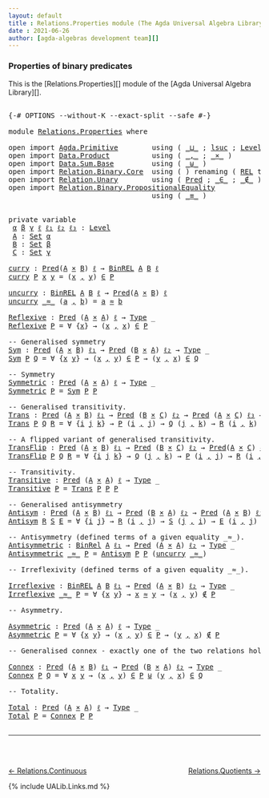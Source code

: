 ```yaml
---
layout: default
title : Relations.Properties module (The Agda Universal Algebra Library)
date : 2021-06-26
author: [agda-algebras development team][]
---
```


### <a id="properties-of-binary-predicates">Properties of binary predicates</a>

This is the [Relations.Properties][] module of the [Agda Universal Algebra Library][].

<pre class="Agda">

<a id="343" class="Symbol">{-#</a> <a id="347" class="Keyword">OPTIONS</a> <a id="355" class="Pragma">--without-K</a> <a id="367" class="Pragma">--exact-split</a> <a id="381" class="Pragma">--safe</a> <a id="388" class="Symbol">#-}</a>

<a id="393" class="Keyword">module</a> <a id="400" href="Relations.Properties.html" class="Module">Relations.Properties</a> <a id="421" class="Keyword">where</a>

<a id="428" class="Keyword">open</a> <a id="433" class="Keyword">import</a> <a id="440" href="Agda.Primitive.html" class="Module">Agda.Primitive</a>        <a id="462" class="Keyword">using</a> <a id="468" class="Symbol">(</a> <a id="470" href="Agda.Primitive.html#810" class="Primitive Operator">_⊔_</a> <a id="474" class="Symbol">;</a> <a id="476" href="Agda.Primitive.html#780" class="Primitive">lsuc</a> <a id="481" class="Symbol">;</a> <a id="483" href="Agda.Primitive.html#597" class="Postulate">Level</a> <a id="489" class="Symbol">)</a> <a id="491" class="Keyword">renaming</a> <a id="500" class="Symbol">(</a> <a id="502" href="Agda.Primitive.html#326" class="Primitive">Set</a> <a id="506" class="Symbol">to</a> <a id="509" class="Primitive">Type</a> <a id="514" class="Symbol">)</a>
<a id="516" class="Keyword">open</a> <a id="521" class="Keyword">import</a> <a id="528" href="Data.Product.html" class="Module">Data.Product</a>          <a id="550" class="Keyword">using</a> <a id="556" class="Symbol">(</a> <a id="558" href="Agda.Builtin.Sigma.html#236" class="InductiveConstructor Operator">_,_</a> <a id="562" class="Symbol">;</a> <a id="564" href="Data.Product.html#1167" class="Function Operator">_×_</a> <a id="568" class="Symbol">)</a>
<a id="570" class="Keyword">open</a> <a id="575" class="Keyword">import</a> <a id="582" href="Data.Sum.Base.html" class="Module">Data.Sum.Base</a>         <a id="604" class="Keyword">using</a> <a id="610" class="Symbol">(</a> <a id="612" href="Data.Sum.Base.html#734" class="Datatype Operator">_⊎_</a> <a id="616" class="Symbol">)</a>
<a id="618" class="Keyword">open</a> <a id="623" class="Keyword">import</a> <a id="630" href="Relation.Binary.Core.html" class="Module">Relation.Binary.Core</a>  <a id="652" class="Keyword">using</a> <a id="658" class="Symbol">(</a> <a id="660" class="Symbol">)</a> <a id="662" class="Keyword">renaming</a> <a id="671" class="Symbol">(</a> <a id="673" href="Relation.Binary.Core.html#766" class="Function">REL</a> <a id="677" class="Symbol">to</a> <a id="680" class="Function">BinREL</a> <a id="687" class="Symbol">;</a> <a id="689" href="Relation.Binary.Core.html#882" class="Function">Rel</a> <a id="693" class="Symbol">to</a> <a id="696" class="Function">BinRel</a> <a id="703" class="Symbol">)</a>
<a id="705" class="Keyword">open</a> <a id="710" class="Keyword">import</a> <a id="717" href="Relation.Unary.html" class="Module">Relation.Unary</a>        <a id="739" class="Keyword">using</a> <a id="745" class="Symbol">(</a> <a id="747" href="Relation.Unary.html#1101" class="Function">Pred</a> <a id="752" class="Symbol">;</a> <a id="754" href="Relation.Unary.html#1523" class="Function Operator">_∈_</a> <a id="758" class="Symbol">;</a> <a id="760" href="Relation.Unary.html#1563" class="Function Operator">_∉_</a> <a id="764" class="Symbol">)</a>
<a id="766" class="Keyword">open</a> <a id="771" class="Keyword">import</a> <a id="778" href="Relation.Binary.PropositionalEquality.html" class="Module">Relation.Binary.PropositionalEquality</a>
                                  <a id="850" class="Keyword">using</a> <a id="856" class="Symbol">(</a> <a id="858" href="Agda.Builtin.Equality.html#151" class="Datatype Operator">_≡_</a> <a id="862" class="Symbol">)</a>


<a id="866" class="Keyword">private</a> <a id="874" class="Keyword">variable</a>
 <a id="884" href="Relations.Properties.html#884" class="Generalizable">α</a> <a id="886" href="Relations.Properties.html#886" class="Generalizable">β</a> <a id="888" href="Relations.Properties.html#888" class="Generalizable">γ</a> <a id="890" href="Relations.Properties.html#890" class="Generalizable">ℓ</a> <a id="892" href="Relations.Properties.html#892" class="Generalizable">ℓ₁</a> <a id="895" href="Relations.Properties.html#895" class="Generalizable">ℓ₂</a> <a id="898" href="Relations.Properties.html#898" class="Generalizable">ℓ₃</a> <a id="901" class="Symbol">:</a> <a id="903" href="Agda.Primitive.html#597" class="Postulate">Level</a>
 <a id="910" href="Relations.Properties.html#910" class="Generalizable">A</a> <a id="912" class="Symbol">:</a> <a id="914" href="Agda.Primitive.html#326" class="Primitive">Set</a> <a id="918" href="Relations.Properties.html#884" class="Generalizable">α</a>
 <a id="921" href="Relations.Properties.html#921" class="Generalizable">B</a> <a id="923" class="Symbol">:</a> <a id="925" href="Agda.Primitive.html#326" class="Primitive">Set</a> <a id="929" href="Relations.Properties.html#886" class="Generalizable">β</a>
 <a id="932" href="Relations.Properties.html#932" class="Generalizable">C</a> <a id="934" class="Symbol">:</a> <a id="936" href="Agda.Primitive.html#326" class="Primitive">Set</a> <a id="940" href="Relations.Properties.html#888" class="Generalizable">γ</a>

<a id="curry"></a><a id="943" href="Relations.Properties.html#943" class="Function">curry</a> <a id="949" class="Symbol">:</a> <a id="951" href="Relation.Unary.html#1101" class="Function">Pred</a><a id="955" class="Symbol">(</a><a id="956" href="Relations.Properties.html#910" class="Generalizable">A</a> <a id="958" href="Data.Product.html#1167" class="Function Operator">×</a> <a id="960" href="Relations.Properties.html#921" class="Generalizable">B</a><a id="961" class="Symbol">)</a> <a id="963" href="Relations.Properties.html#890" class="Generalizable">ℓ</a> <a id="965" class="Symbol">→</a> <a id="967" href="Relations.Properties.html#680" class="Function">BinREL</a> <a id="974" href="Relations.Properties.html#910" class="Generalizable">A</a> <a id="976" href="Relations.Properties.html#921" class="Generalizable">B</a> <a id="978" href="Relations.Properties.html#890" class="Generalizable">ℓ</a>
<a id="980" href="Relations.Properties.html#943" class="Function">curry</a> <a id="986" href="Relations.Properties.html#986" class="Bound">P</a> <a id="988" href="Relations.Properties.html#988" class="Bound">x</a> <a id="990" href="Relations.Properties.html#990" class="Bound">y</a> <a id="992" class="Symbol">=</a> <a id="994" class="Symbol">(</a><a id="995" href="Relations.Properties.html#988" class="Bound">x</a> <a id="997" href="Agda.Builtin.Sigma.html#236" class="InductiveConstructor Operator">,</a> <a id="999" href="Relations.Properties.html#990" class="Bound">y</a><a id="1000" class="Symbol">)</a> <a id="1002" href="Relation.Unary.html#1523" class="Function Operator">∈</a> <a id="1004" href="Relations.Properties.html#986" class="Bound">P</a>

<a id="uncurry"></a><a id="1007" href="Relations.Properties.html#1007" class="Function">uncurry</a> <a id="1015" class="Symbol">:</a> <a id="1017" href="Relations.Properties.html#680" class="Function">BinREL</a> <a id="1024" href="Relations.Properties.html#910" class="Generalizable">A</a> <a id="1026" href="Relations.Properties.html#921" class="Generalizable">B</a> <a id="1028" href="Relations.Properties.html#890" class="Generalizable">ℓ</a> <a id="1030" class="Symbol">→</a> <a id="1032" href="Relation.Unary.html#1101" class="Function">Pred</a><a id="1036" class="Symbol">(</a><a id="1037" href="Relations.Properties.html#910" class="Generalizable">A</a> <a id="1039" href="Data.Product.html#1167" class="Function Operator">×</a> <a id="1041" href="Relations.Properties.html#921" class="Generalizable">B</a><a id="1042" class="Symbol">)</a> <a id="1044" href="Relations.Properties.html#890" class="Generalizable">ℓ</a>
<a id="1046" href="Relations.Properties.html#1007" class="Function">uncurry</a> <a id="1054" href="Relations.Properties.html#1054" class="Bound Operator">_≈_</a> <a id="1058" class="Symbol">(</a><a id="1059" href="Relations.Properties.html#1059" class="Bound">a</a> <a id="1061" href="Agda.Builtin.Sigma.html#236" class="InductiveConstructor Operator">,</a> <a id="1063" href="Relations.Properties.html#1063" class="Bound">b</a><a id="1064" class="Symbol">)</a> <a id="1066" class="Symbol">=</a> <a id="1068" href="Relations.Properties.html#1059" class="Bound">a</a> <a id="1070" href="Relations.Properties.html#1054" class="Bound Operator">≈</a> <a id="1072" href="Relations.Properties.html#1063" class="Bound">b</a>

<a id="Reflexive"></a><a id="1075" href="Relations.Properties.html#1075" class="Function">Reflexive</a> <a id="1085" class="Symbol">:</a> <a id="1087" href="Relation.Unary.html#1101" class="Function">Pred</a> <a id="1092" class="Symbol">(</a><a id="1093" href="Relations.Properties.html#910" class="Generalizable">A</a> <a id="1095" href="Data.Product.html#1167" class="Function Operator">×</a> <a id="1097" href="Relations.Properties.html#910" class="Generalizable">A</a><a id="1098" class="Symbol">)</a> <a id="1100" href="Relations.Properties.html#890" class="Generalizable">ℓ</a> <a id="1102" class="Symbol">→</a> <a id="1104" href="Relations.Properties.html#509" class="Primitive">Type</a> <a id="1109" class="Symbol">_</a>
<a id="1111" href="Relations.Properties.html#1075" class="Function">Reflexive</a> <a id="1121" href="Relations.Properties.html#1121" class="Bound">P</a> <a id="1123" class="Symbol">=</a> <a id="1125" class="Symbol">∀</a> <a id="1127" class="Symbol">{</a><a id="1128" href="Relations.Properties.html#1128" class="Bound">x</a><a id="1129" class="Symbol">}</a> <a id="1131" class="Symbol">→</a> <a id="1133" class="Symbol">(</a><a id="1134" href="Relations.Properties.html#1128" class="Bound">x</a> <a id="1136" href="Agda.Builtin.Sigma.html#236" class="InductiveConstructor Operator">,</a> <a id="1138" href="Relations.Properties.html#1128" class="Bound">x</a><a id="1139" class="Symbol">)</a> <a id="1141" href="Relation.Unary.html#1523" class="Function Operator">∈</a> <a id="1143" href="Relations.Properties.html#1121" class="Bound">P</a>

<a id="1146" class="Comment">-- Generalised symmetry</a>
<a id="Sym"></a><a id="1170" href="Relations.Properties.html#1170" class="Function">Sym</a> <a id="1174" class="Symbol">:</a> <a id="1176" href="Relation.Unary.html#1101" class="Function">Pred</a> <a id="1181" class="Symbol">(</a><a id="1182" href="Relations.Properties.html#910" class="Generalizable">A</a> <a id="1184" href="Data.Product.html#1167" class="Function Operator">×</a> <a id="1186" href="Relations.Properties.html#921" class="Generalizable">B</a><a id="1187" class="Symbol">)</a> <a id="1189" href="Relations.Properties.html#892" class="Generalizable">ℓ₁</a> <a id="1192" class="Symbol">→</a> <a id="1194" href="Relation.Unary.html#1101" class="Function">Pred</a> <a id="1199" class="Symbol">(</a><a id="1200" href="Relations.Properties.html#921" class="Generalizable">B</a> <a id="1202" href="Data.Product.html#1167" class="Function Operator">×</a> <a id="1204" href="Relations.Properties.html#910" class="Generalizable">A</a><a id="1205" class="Symbol">)</a> <a id="1207" href="Relations.Properties.html#895" class="Generalizable">ℓ₂</a> <a id="1210" class="Symbol">→</a> <a id="1212" href="Relations.Properties.html#509" class="Primitive">Type</a> <a id="1217" class="Symbol">_</a>
<a id="1219" href="Relations.Properties.html#1170" class="Function">Sym</a> <a id="1223" href="Relations.Properties.html#1223" class="Bound">P</a> <a id="1225" href="Relations.Properties.html#1225" class="Bound">Q</a> <a id="1227" class="Symbol">=</a> <a id="1229" class="Symbol">∀</a> <a id="1231" class="Symbol">{</a><a id="1232" href="Relations.Properties.html#1232" class="Bound">x</a> <a id="1234" href="Relations.Properties.html#1234" class="Bound">y</a><a id="1235" class="Symbol">}</a> <a id="1237" class="Symbol">→</a> <a id="1239" class="Symbol">(</a><a id="1240" href="Relations.Properties.html#1232" class="Bound">x</a> <a id="1242" href="Agda.Builtin.Sigma.html#236" class="InductiveConstructor Operator">,</a> <a id="1244" href="Relations.Properties.html#1234" class="Bound">y</a><a id="1245" class="Symbol">)</a> <a id="1247" href="Relation.Unary.html#1523" class="Function Operator">∈</a> <a id="1249" href="Relations.Properties.html#1223" class="Bound">P</a> <a id="1251" class="Symbol">→</a> <a id="1253" class="Symbol">(</a><a id="1254" href="Relations.Properties.html#1234" class="Bound">y</a> <a id="1256" href="Agda.Builtin.Sigma.html#236" class="InductiveConstructor Operator">,</a> <a id="1258" href="Relations.Properties.html#1232" class="Bound">x</a><a id="1259" class="Symbol">)</a> <a id="1261" href="Relation.Unary.html#1523" class="Function Operator">∈</a> <a id="1263" href="Relations.Properties.html#1225" class="Bound">Q</a>

<a id="1266" class="Comment">-- Symmetry</a>
<a id="Symmetric"></a><a id="1278" href="Relations.Properties.html#1278" class="Function">Symmetric</a> <a id="1288" class="Symbol">:</a> <a id="1290" href="Relation.Unary.html#1101" class="Function">Pred</a> <a id="1295" class="Symbol">(</a><a id="1296" href="Relations.Properties.html#910" class="Generalizable">A</a> <a id="1298" href="Data.Product.html#1167" class="Function Operator">×</a> <a id="1300" href="Relations.Properties.html#910" class="Generalizable">A</a><a id="1301" class="Symbol">)</a> <a id="1303" href="Relations.Properties.html#890" class="Generalizable">ℓ</a> <a id="1305" class="Symbol">→</a> <a id="1307" href="Relations.Properties.html#509" class="Primitive">Type</a> <a id="1312" class="Symbol">_</a>
<a id="1314" href="Relations.Properties.html#1278" class="Function">Symmetric</a> <a id="1324" href="Relations.Properties.html#1324" class="Bound">P</a> <a id="1326" class="Symbol">=</a> <a id="1328" href="Relations.Properties.html#1170" class="Function">Sym</a> <a id="1332" href="Relations.Properties.html#1324" class="Bound">P</a> <a id="1334" href="Relations.Properties.html#1324" class="Bound">P</a>

<a id="1337" class="Comment">-- Generalised transitivity.</a>
<a id="Trans"></a><a id="1366" href="Relations.Properties.html#1366" class="Function">Trans</a> <a id="1372" class="Symbol">:</a> <a id="1374" href="Relation.Unary.html#1101" class="Function">Pred</a> <a id="1379" class="Symbol">(</a><a id="1380" href="Relations.Properties.html#910" class="Generalizable">A</a> <a id="1382" href="Data.Product.html#1167" class="Function Operator">×</a> <a id="1384" href="Relations.Properties.html#921" class="Generalizable">B</a><a id="1385" class="Symbol">)</a> <a id="1387" href="Relations.Properties.html#892" class="Generalizable">ℓ₁</a> <a id="1390" class="Symbol">→</a> <a id="1392" href="Relation.Unary.html#1101" class="Function">Pred</a> <a id="1397" class="Symbol">(</a><a id="1398" href="Relations.Properties.html#921" class="Generalizable">B</a> <a id="1400" href="Data.Product.html#1167" class="Function Operator">×</a> <a id="1402" href="Relations.Properties.html#932" class="Generalizable">C</a><a id="1403" class="Symbol">)</a> <a id="1405" href="Relations.Properties.html#895" class="Generalizable">ℓ₂</a> <a id="1408" class="Symbol">→</a> <a id="1410" href="Relation.Unary.html#1101" class="Function">Pred</a> <a id="1415" class="Symbol">(</a><a id="1416" href="Relations.Properties.html#910" class="Generalizable">A</a> <a id="1418" href="Data.Product.html#1167" class="Function Operator">×</a> <a id="1420" href="Relations.Properties.html#932" class="Generalizable">C</a><a id="1421" class="Symbol">)</a> <a id="1423" href="Relations.Properties.html#898" class="Generalizable">ℓ₃</a> <a id="1426" class="Symbol">→</a> <a id="1428" href="Relations.Properties.html#509" class="Primitive">Type</a> <a id="1433" class="Symbol">_</a>
<a id="1435" href="Relations.Properties.html#1366" class="Function">Trans</a> <a id="1441" href="Relations.Properties.html#1441" class="Bound">P</a> <a id="1443" href="Relations.Properties.html#1443" class="Bound">Q</a> <a id="1445" href="Relations.Properties.html#1445" class="Bound">R</a> <a id="1447" class="Symbol">=</a> <a id="1449" class="Symbol">∀</a> <a id="1451" class="Symbol">{</a><a id="1452" href="Relations.Properties.html#1452" class="Bound">i</a> <a id="1454" href="Relations.Properties.html#1454" class="Bound">j</a> <a id="1456" href="Relations.Properties.html#1456" class="Bound">k</a><a id="1457" class="Symbol">}</a> <a id="1459" class="Symbol">→</a> <a id="1461" href="Relations.Properties.html#1441" class="Bound">P</a> <a id="1463" class="Symbol">(</a><a id="1464" href="Relations.Properties.html#1452" class="Bound">i</a> <a id="1466" href="Agda.Builtin.Sigma.html#236" class="InductiveConstructor Operator">,</a> <a id="1468" href="Relations.Properties.html#1454" class="Bound">j</a><a id="1469" class="Symbol">)</a> <a id="1471" class="Symbol">→</a> <a id="1473" href="Relations.Properties.html#1443" class="Bound">Q</a> <a id="1475" class="Symbol">(</a><a id="1476" href="Relations.Properties.html#1454" class="Bound">j</a> <a id="1478" href="Agda.Builtin.Sigma.html#236" class="InductiveConstructor Operator">,</a> <a id="1480" href="Relations.Properties.html#1456" class="Bound">k</a><a id="1481" class="Symbol">)</a> <a id="1483" class="Symbol">→</a> <a id="1485" href="Relations.Properties.html#1445" class="Bound">R</a> <a id="1487" class="Symbol">(</a><a id="1488" href="Relations.Properties.html#1452" class="Bound">i</a> <a id="1490" href="Agda.Builtin.Sigma.html#236" class="InductiveConstructor Operator">,</a> <a id="1492" href="Relations.Properties.html#1456" class="Bound">k</a><a id="1493" class="Symbol">)</a>

<a id="1496" class="Comment">-- A flipped variant of generalised transitivity.</a>
<a id="TransFlip"></a><a id="1546" href="Relations.Properties.html#1546" class="Function">TransFlip</a> <a id="1556" class="Symbol">:</a> <a id="1558" href="Relation.Unary.html#1101" class="Function">Pred</a> <a id="1563" class="Symbol">(</a><a id="1564" href="Relations.Properties.html#910" class="Generalizable">A</a> <a id="1566" href="Data.Product.html#1167" class="Function Operator">×</a> <a id="1568" href="Relations.Properties.html#921" class="Generalizable">B</a><a id="1569" class="Symbol">)</a> <a id="1571" href="Relations.Properties.html#892" class="Generalizable">ℓ₁</a> <a id="1574" class="Symbol">→</a> <a id="1576" href="Relation.Unary.html#1101" class="Function">Pred</a> <a id="1581" class="Symbol">(</a><a id="1582" href="Relations.Properties.html#921" class="Generalizable">B</a> <a id="1584" href="Data.Product.html#1167" class="Function Operator">×</a> <a id="1586" href="Relations.Properties.html#932" class="Generalizable">C</a><a id="1587" class="Symbol">)</a> <a id="1589" href="Relations.Properties.html#895" class="Generalizable">ℓ₂</a> <a id="1592" class="Symbol">→</a> <a id="1594" href="Relation.Unary.html#1101" class="Function">Pred</a><a id="1598" class="Symbol">(</a><a id="1599" href="Relations.Properties.html#910" class="Generalizable">A</a> <a id="1601" href="Data.Product.html#1167" class="Function Operator">×</a> <a id="1603" href="Relations.Properties.html#932" class="Generalizable">C</a><a id="1604" class="Symbol">)</a> <a id="1606" href="Relations.Properties.html#898" class="Generalizable">ℓ₃</a> <a id="1609" class="Symbol">→</a> <a id="1611" href="Relations.Properties.html#509" class="Primitive">Type</a> <a id="1616" class="Symbol">_</a>
<a id="1618" href="Relations.Properties.html#1546" class="Function">TransFlip</a> <a id="1628" href="Relations.Properties.html#1628" class="Bound">P</a> <a id="1630" href="Relations.Properties.html#1630" class="Bound">Q</a> <a id="1632" href="Relations.Properties.html#1632" class="Bound">R</a> <a id="1634" class="Symbol">=</a> <a id="1636" class="Symbol">∀</a> <a id="1638" class="Symbol">{</a><a id="1639" href="Relations.Properties.html#1639" class="Bound">i</a> <a id="1641" href="Relations.Properties.html#1641" class="Bound">j</a> <a id="1643" href="Relations.Properties.html#1643" class="Bound">k</a><a id="1644" class="Symbol">}</a> <a id="1646" class="Symbol">→</a> <a id="1648" href="Relations.Properties.html#1630" class="Bound">Q</a> <a id="1650" class="Symbol">(</a><a id="1651" href="Relations.Properties.html#1641" class="Bound">j</a> <a id="1653" href="Agda.Builtin.Sigma.html#236" class="InductiveConstructor Operator">,</a> <a id="1655" href="Relations.Properties.html#1643" class="Bound">k</a><a id="1656" class="Symbol">)</a> <a id="1658" class="Symbol">→</a> <a id="1660" href="Relations.Properties.html#1628" class="Bound">P</a> <a id="1662" class="Symbol">(</a><a id="1663" href="Relations.Properties.html#1639" class="Bound">i</a> <a id="1665" href="Agda.Builtin.Sigma.html#236" class="InductiveConstructor Operator">,</a> <a id="1667" href="Relations.Properties.html#1641" class="Bound">j</a><a id="1668" class="Symbol">)</a> <a id="1670" class="Symbol">→</a> <a id="1672" href="Relations.Properties.html#1632" class="Bound">R</a> <a id="1674" class="Symbol">(</a><a id="1675" href="Relations.Properties.html#1639" class="Bound">i</a> <a id="1677" href="Agda.Builtin.Sigma.html#236" class="InductiveConstructor Operator">,</a> <a id="1679" href="Relations.Properties.html#1643" class="Bound">k</a><a id="1680" class="Symbol">)</a>

<a id="1683" class="Comment">-- Transitivity.</a>
<a id="Transitive"></a><a id="1700" href="Relations.Properties.html#1700" class="Function">Transitive</a> <a id="1711" class="Symbol">:</a> <a id="1713" href="Relation.Unary.html#1101" class="Function">Pred</a> <a id="1718" class="Symbol">(</a><a id="1719" href="Relations.Properties.html#910" class="Generalizable">A</a> <a id="1721" href="Data.Product.html#1167" class="Function Operator">×</a> <a id="1723" href="Relations.Properties.html#910" class="Generalizable">A</a><a id="1724" class="Symbol">)</a> <a id="1726" href="Relations.Properties.html#890" class="Generalizable">ℓ</a> <a id="1728" class="Symbol">→</a> <a id="1730" href="Relations.Properties.html#509" class="Primitive">Type</a> <a id="1735" class="Symbol">_</a>
<a id="1737" href="Relations.Properties.html#1700" class="Function">Transitive</a> <a id="1748" href="Relations.Properties.html#1748" class="Bound">P</a> <a id="1750" class="Symbol">=</a> <a id="1752" href="Relations.Properties.html#1366" class="Function">Trans</a> <a id="1758" href="Relations.Properties.html#1748" class="Bound">P</a> <a id="1760" href="Relations.Properties.html#1748" class="Bound">P</a> <a id="1762" href="Relations.Properties.html#1748" class="Bound">P</a>

<a id="1765" class="Comment">-- Generalised antisymmetry</a>
<a id="Antisym"></a><a id="1793" href="Relations.Properties.html#1793" class="Function">Antisym</a> <a id="1801" class="Symbol">:</a> <a id="1803" href="Relation.Unary.html#1101" class="Function">Pred</a> <a id="1808" class="Symbol">(</a><a id="1809" href="Relations.Properties.html#910" class="Generalizable">A</a> <a id="1811" href="Data.Product.html#1167" class="Function Operator">×</a> <a id="1813" href="Relations.Properties.html#921" class="Generalizable">B</a><a id="1814" class="Symbol">)</a> <a id="1816" href="Relations.Properties.html#892" class="Generalizable">ℓ₁</a> <a id="1819" class="Symbol">→</a> <a id="1821" href="Relation.Unary.html#1101" class="Function">Pred</a> <a id="1826" class="Symbol">(</a><a id="1827" href="Relations.Properties.html#921" class="Generalizable">B</a> <a id="1829" href="Data.Product.html#1167" class="Function Operator">×</a> <a id="1831" href="Relations.Properties.html#910" class="Generalizable">A</a><a id="1832" class="Symbol">)</a> <a id="1834" href="Relations.Properties.html#895" class="Generalizable">ℓ₂</a> <a id="1837" class="Symbol">→</a> <a id="1839" href="Relation.Unary.html#1101" class="Function">Pred</a> <a id="1844" class="Symbol">(</a><a id="1845" href="Relations.Properties.html#910" class="Generalizable">A</a> <a id="1847" href="Data.Product.html#1167" class="Function Operator">×</a> <a id="1849" href="Relations.Properties.html#921" class="Generalizable">B</a><a id="1850" class="Symbol">)</a> <a id="1852" href="Relations.Properties.html#898" class="Generalizable">ℓ₃</a> <a id="1855" class="Symbol">→</a> <a id="1857" href="Relations.Properties.html#509" class="Primitive">Type</a> <a id="1862" class="Symbol">_</a>
<a id="1864" href="Relations.Properties.html#1793" class="Function">Antisym</a> <a id="1872" href="Relations.Properties.html#1872" class="Bound">R</a> <a id="1874" href="Relations.Properties.html#1874" class="Bound">S</a> <a id="1876" href="Relations.Properties.html#1876" class="Bound">E</a> <a id="1878" class="Symbol">=</a> <a id="1880" class="Symbol">∀</a> <a id="1882" class="Symbol">{</a><a id="1883" href="Relations.Properties.html#1883" class="Bound">i</a> <a id="1885" href="Relations.Properties.html#1885" class="Bound">j</a><a id="1886" class="Symbol">}</a> <a id="1888" class="Symbol">→</a> <a id="1890" href="Relations.Properties.html#1872" class="Bound">R</a> <a id="1892" class="Symbol">(</a><a id="1893" href="Relations.Properties.html#1883" class="Bound">i</a> <a id="1895" href="Agda.Builtin.Sigma.html#236" class="InductiveConstructor Operator">,</a> <a id="1897" href="Relations.Properties.html#1885" class="Bound">j</a><a id="1898" class="Symbol">)</a> <a id="1900" class="Symbol">→</a> <a id="1902" href="Relations.Properties.html#1874" class="Bound">S</a> <a id="1904" class="Symbol">(</a><a id="1905" href="Relations.Properties.html#1885" class="Bound">j</a> <a id="1907" href="Agda.Builtin.Sigma.html#236" class="InductiveConstructor Operator">,</a> <a id="1909" href="Relations.Properties.html#1883" class="Bound">i</a><a id="1910" class="Symbol">)</a> <a id="1912" class="Symbol">→</a> <a id="1914" href="Relations.Properties.html#1876" class="Bound">E</a> <a id="1916" class="Symbol">(</a><a id="1917" href="Relations.Properties.html#1883" class="Bound">i</a> <a id="1919" href="Agda.Builtin.Sigma.html#236" class="InductiveConstructor Operator">,</a> <a id="1921" href="Relations.Properties.html#1885" class="Bound">j</a><a id="1922" class="Symbol">)</a>

<a id="1925" class="Comment">-- Antisymmetry (defined terms of a given equality _≈_).</a>
<a id="Antisymmetric"></a><a id="1982" href="Relations.Properties.html#1982" class="Function">Antisymmetric</a> <a id="1996" class="Symbol">:</a> <a id="1998" href="Relations.Properties.html#696" class="Function">BinRel</a> <a id="2005" href="Relations.Properties.html#910" class="Generalizable">A</a> <a id="2007" href="Relations.Properties.html#892" class="Generalizable">ℓ₁</a> <a id="2010" class="Symbol">→</a> <a id="2012" href="Relation.Unary.html#1101" class="Function">Pred</a> <a id="2017" class="Symbol">(</a><a id="2018" href="Relations.Properties.html#910" class="Generalizable">A</a> <a id="2020" href="Data.Product.html#1167" class="Function Operator">×</a> <a id="2022" href="Relations.Properties.html#910" class="Generalizable">A</a><a id="2023" class="Symbol">)</a> <a id="2025" href="Relations.Properties.html#895" class="Generalizable">ℓ₂</a> <a id="2028" class="Symbol">→</a> <a id="2030" href="Relations.Properties.html#509" class="Primitive">Type</a> <a id="2035" class="Symbol">_</a>
<a id="2037" href="Relations.Properties.html#1982" class="Function">Antisymmetric</a> <a id="2051" href="Relations.Properties.html#2051" class="Bound Operator">_≈_</a> <a id="2055" href="Relations.Properties.html#2055" class="Bound">P</a> <a id="2057" class="Symbol">=</a> <a id="2059" href="Relations.Properties.html#1793" class="Function">Antisym</a> <a id="2067" href="Relations.Properties.html#2055" class="Bound">P</a> <a id="2069" href="Relations.Properties.html#2055" class="Bound">P</a> <a id="2071" class="Symbol">(</a><a id="2072" href="Relations.Properties.html#1007" class="Function">uncurry</a> <a id="2080" href="Relations.Properties.html#2051" class="Bound Operator">_≈_</a><a id="2083" class="Symbol">)</a>

<a id="2086" class="Comment">-- Irreflexivity (defined terms of a given equality _≈_).</a>

<a id="Irreflexive"></a><a id="2145" href="Relations.Properties.html#2145" class="Function">Irreflexive</a> <a id="2157" class="Symbol">:</a> <a id="2159" href="Relations.Properties.html#680" class="Function">BinREL</a> <a id="2166" href="Relations.Properties.html#910" class="Generalizable">A</a> <a id="2168" href="Relations.Properties.html#921" class="Generalizable">B</a> <a id="2170" href="Relations.Properties.html#892" class="Generalizable">ℓ₁</a> <a id="2173" class="Symbol">→</a> <a id="2175" href="Relation.Unary.html#1101" class="Function">Pred</a> <a id="2180" class="Symbol">(</a><a id="2181" href="Relations.Properties.html#910" class="Generalizable">A</a> <a id="2183" href="Data.Product.html#1167" class="Function Operator">×</a> <a id="2185" href="Relations.Properties.html#921" class="Generalizable">B</a><a id="2186" class="Symbol">)</a> <a id="2188" href="Relations.Properties.html#895" class="Generalizable">ℓ₂</a> <a id="2191" class="Symbol">→</a> <a id="2193" href="Relations.Properties.html#509" class="Primitive">Type</a> <a id="2198" class="Symbol">_</a>
<a id="2200" href="Relations.Properties.html#2145" class="Function">Irreflexive</a> <a id="2212" href="Relations.Properties.html#2212" class="Bound Operator">_≈_</a> <a id="2216" href="Relations.Properties.html#2216" class="Bound">P</a> <a id="2218" class="Symbol">=</a> <a id="2220" class="Symbol">∀</a> <a id="2222" class="Symbol">{</a><a id="2223" href="Relations.Properties.html#2223" class="Bound">x</a> <a id="2225" href="Relations.Properties.html#2225" class="Bound">y</a><a id="2226" class="Symbol">}</a> <a id="2228" class="Symbol">→</a> <a id="2230" href="Relations.Properties.html#2223" class="Bound">x</a> <a id="2232" href="Relations.Properties.html#2212" class="Bound Operator">≈</a> <a id="2234" href="Relations.Properties.html#2225" class="Bound">y</a> <a id="2236" class="Symbol">→</a> <a id="2238" class="Symbol">(</a><a id="2239" href="Relations.Properties.html#2223" class="Bound">x</a> <a id="2241" href="Agda.Builtin.Sigma.html#236" class="InductiveConstructor Operator">,</a> <a id="2243" href="Relations.Properties.html#2225" class="Bound">y</a><a id="2244" class="Symbol">)</a> <a id="2246" href="Relation.Unary.html#1563" class="Function Operator">∉</a> <a id="2248" href="Relations.Properties.html#2216" class="Bound">P</a>

<a id="2251" class="Comment">-- Asymmetry.</a>

<a id="Asymmetric"></a><a id="2266" href="Relations.Properties.html#2266" class="Function">Asymmetric</a> <a id="2277" class="Symbol">:</a> <a id="2279" href="Relation.Unary.html#1101" class="Function">Pred</a> <a id="2284" class="Symbol">(</a><a id="2285" href="Relations.Properties.html#910" class="Generalizable">A</a> <a id="2287" href="Data.Product.html#1167" class="Function Operator">×</a> <a id="2289" href="Relations.Properties.html#910" class="Generalizable">A</a><a id="2290" class="Symbol">)</a> <a id="2292" href="Relations.Properties.html#890" class="Generalizable">ℓ</a> <a id="2294" class="Symbol">→</a> <a id="2296" href="Relations.Properties.html#509" class="Primitive">Type</a> <a id="2301" class="Symbol">_</a>
<a id="2303" href="Relations.Properties.html#2266" class="Function">Asymmetric</a> <a id="2314" href="Relations.Properties.html#2314" class="Bound">P</a> <a id="2316" class="Symbol">=</a> <a id="2318" class="Symbol">∀</a> <a id="2320" class="Symbol">{</a><a id="2321" href="Relations.Properties.html#2321" class="Bound">x</a> <a id="2323" href="Relations.Properties.html#2323" class="Bound">y</a><a id="2324" class="Symbol">}</a> <a id="2326" class="Symbol">→</a> <a id="2328" class="Symbol">(</a><a id="2329" href="Relations.Properties.html#2321" class="Bound">x</a> <a id="2331" href="Agda.Builtin.Sigma.html#236" class="InductiveConstructor Operator">,</a> <a id="2333" href="Relations.Properties.html#2323" class="Bound">y</a><a id="2334" class="Symbol">)</a> <a id="2336" href="Relation.Unary.html#1523" class="Function Operator">∈</a> <a id="2338" href="Relations.Properties.html#2314" class="Bound">P</a> <a id="2340" class="Symbol">→</a> <a id="2342" class="Symbol">(</a><a id="2343" href="Relations.Properties.html#2323" class="Bound">y</a> <a id="2345" href="Agda.Builtin.Sigma.html#236" class="InductiveConstructor Operator">,</a> <a id="2347" href="Relations.Properties.html#2321" class="Bound">x</a><a id="2348" class="Symbol">)</a> <a id="2350" href="Relation.Unary.html#1563" class="Function Operator">∉</a> <a id="2352" href="Relations.Properties.html#2314" class="Bound">P</a>

<a id="2355" class="Comment">-- Generalised connex - exactly one of the two relations holds.</a>

<a id="Connex"></a><a id="2420" href="Relations.Properties.html#2420" class="Function">Connex</a> <a id="2427" class="Symbol">:</a> <a id="2429" href="Relation.Unary.html#1101" class="Function">Pred</a> <a id="2434" class="Symbol">(</a><a id="2435" href="Relations.Properties.html#910" class="Generalizable">A</a> <a id="2437" href="Data.Product.html#1167" class="Function Operator">×</a> <a id="2439" href="Relations.Properties.html#921" class="Generalizable">B</a><a id="2440" class="Symbol">)</a> <a id="2442" href="Relations.Properties.html#892" class="Generalizable">ℓ₁</a> <a id="2445" class="Symbol">→</a> <a id="2447" href="Relation.Unary.html#1101" class="Function">Pred</a> <a id="2452" class="Symbol">(</a><a id="2453" href="Relations.Properties.html#921" class="Generalizable">B</a> <a id="2455" href="Data.Product.html#1167" class="Function Operator">×</a> <a id="2457" href="Relations.Properties.html#910" class="Generalizable">A</a><a id="2458" class="Symbol">)</a> <a id="2460" href="Relations.Properties.html#895" class="Generalizable">ℓ₂</a> <a id="2463" class="Symbol">→</a> <a id="2465" href="Relations.Properties.html#509" class="Primitive">Type</a> <a id="2470" class="Symbol">_</a>
<a id="2472" href="Relations.Properties.html#2420" class="Function">Connex</a> <a id="2479" href="Relations.Properties.html#2479" class="Bound">P</a> <a id="2481" href="Relations.Properties.html#2481" class="Bound">Q</a> <a id="2483" class="Symbol">=</a> <a id="2485" class="Symbol">∀</a> <a id="2487" href="Relations.Properties.html#2487" class="Bound">x</a> <a id="2489" href="Relations.Properties.html#2489" class="Bound">y</a> <a id="2491" class="Symbol">→</a> <a id="2493" class="Symbol">(</a><a id="2494" href="Relations.Properties.html#2487" class="Bound">x</a> <a id="2496" href="Agda.Builtin.Sigma.html#236" class="InductiveConstructor Operator">,</a> <a id="2498" href="Relations.Properties.html#2489" class="Bound">y</a><a id="2499" class="Symbol">)</a> <a id="2501" href="Relation.Unary.html#1523" class="Function Operator">∈</a> <a id="2503" href="Relations.Properties.html#2479" class="Bound">P</a> <a id="2505" href="Data.Sum.Base.html#734" class="Datatype Operator">⊎</a> <a id="2507" class="Symbol">(</a><a id="2508" href="Relations.Properties.html#2489" class="Bound">y</a> <a id="2510" href="Agda.Builtin.Sigma.html#236" class="InductiveConstructor Operator">,</a> <a id="2512" href="Relations.Properties.html#2487" class="Bound">x</a><a id="2513" class="Symbol">)</a> <a id="2515" href="Relation.Unary.html#1523" class="Function Operator">∈</a> <a id="2517" href="Relations.Properties.html#2481" class="Bound">Q</a>

<a id="2520" class="Comment">-- Totality.</a>

<a id="Total"></a><a id="2534" href="Relations.Properties.html#2534" class="Function">Total</a> <a id="2540" class="Symbol">:</a> <a id="2542" href="Relation.Unary.html#1101" class="Function">Pred</a> <a id="2547" class="Symbol">(</a><a id="2548" href="Relations.Properties.html#910" class="Generalizable">A</a> <a id="2550" href="Data.Product.html#1167" class="Function Operator">×</a> <a id="2552" href="Relations.Properties.html#910" class="Generalizable">A</a><a id="2553" class="Symbol">)</a> <a id="2555" href="Relations.Properties.html#890" class="Generalizable">ℓ</a> <a id="2557" class="Symbol">→</a> <a id="2559" href="Relations.Properties.html#509" class="Primitive">Type</a> <a id="2564" class="Symbol">_</a>
<a id="2566" href="Relations.Properties.html#2534" class="Function">Total</a> <a id="2572" href="Relations.Properties.html#2572" class="Bound">P</a> <a id="2574" class="Symbol">=</a> <a id="2576" href="Relations.Properties.html#2420" class="Function">Connex</a> <a id="2583" href="Relations.Properties.html#2572" class="Bound">P</a> <a id="2585" href="Relations.Properties.html#2572" class="Bound">P</a>

</pre>



-----------------------------------------------

<br>
<br>

[← Relations.Continuous](Relations.Continuous.html)
<span style="float:right;">[Relations.Quotients →](Relations.Quotients.html)</span>


{% include UALib.Links.md %}

[agda-algebras development team]: https://github.com/ualib/agda-algebras#the-agda-algebras-development-team
